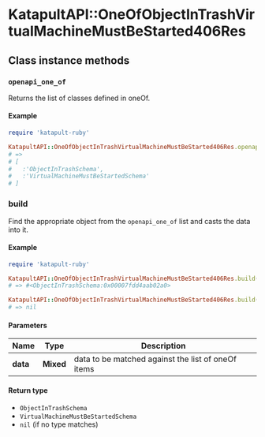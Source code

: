 # KatapultAPI::OneOfObjectInTrashVirtualMachineMustBeStarted406Res

## Class instance methods

### `openapi_one_of`

Returns the list of classes defined in oneOf.

#### Example

```ruby
require 'katapult-ruby'

KatapultAPI::OneOfObjectInTrashVirtualMachineMustBeStarted406Res.openapi_one_of
# =>
# [
#   :'ObjectInTrashSchema',
#   :'VirtualMachineMustBeStartedSchema'
# ]
```

### build

Find the appropriate object from the `openapi_one_of` list and casts the data into it.

#### Example

```ruby
require 'katapult-ruby'

KatapultAPI::OneOfObjectInTrashVirtualMachineMustBeStarted406Res.build(data)
# => #<ObjectInTrashSchema:0x00007fdd4aab02a0>

KatapultAPI::OneOfObjectInTrashVirtualMachineMustBeStarted406Res.build(data_that_doesnt_match)
# => nil
```

#### Parameters

| Name | Type | Description |
| ---- | ---- | ----------- |
| **data** | **Mixed** | data to be matched against the list of oneOf items |

#### Return type

- `ObjectInTrashSchema`
- `VirtualMachineMustBeStartedSchema`
- `nil` (if no type matches)

